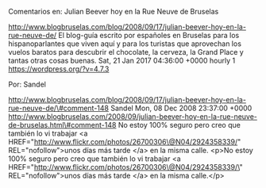 Comentarios en: Julian Beever hoy en la Rue Neuve de Bruselas

http://www.blogbruselas.com/blog/2008/09/17/julian-beever-hoy-en-la-rue-neuve-de/
El blog-guía escrito por españoles en Bruselas para los hispanoparlantes
que viven aquí y para los turistas que aprovechan los vuelos baratos
para descubrir el chocolate, la cerveza, la Grand Place y tantas otras
cosas buenas. Sat, 21 Jan 2017 04:36:00 +0000 hourly 1
https://wordpress.org/?v=4.7.3

Por: Sandel

http://www.blogbruselas.com/blog/2008/09/17/julian-beever-hoy-en-la-rue-neuve-de/\#comment-148
Sandel Mon, 08 Dec 2008 23:37:00 +0000
http://www.blogbruselas.com/2008/09/julian-beever-hoy-en-la-rue-neuve-de-bruselas.html\#comment-148
No estoy 100% seguro pero creo que también lo vi trabajar &lt;a
HREF=&quot;http://www.flickr.com/photos/26700306\@N04/2924358339/&quot;
REL=&quot;nofollow&quot;&gt;unos días más tarde &lt;/a&gt; en la misma
calle. \<p\>No estoy 100% seguro pero creo que también lo vi trabajar
\<a HREF=\"http://www.flickr.com/photos/26700306\@N04/2924358339/\"
REL=\"nofollow\"\>unos días más tarde \</a\> en la misma calle.\</p\>
